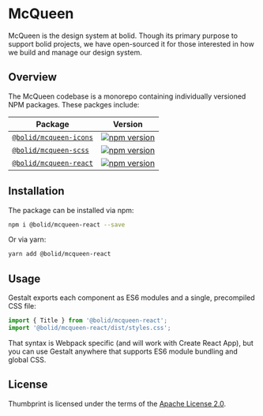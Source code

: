 # McQueen

McQueen is the design system at bolid. Though its primary purpose to support bolid projects, we have open-sourced it for those interested in how we build and manage our design system.

## Overview

The McQueen codebase is a monorepo containing individually versioned NPM packages. These packges include:

| Package | Version |
| --- | --- |
| [`@bolid/mcqueen-icons`](/packages/mcqueen-icons) | [![npm version](https://badgen.net/npm/v/@bolid/mcqueen-icons)](https://npmjs.com/package/@bolid/mcqueen-icons) |
| [`@bolid/mcqueen-scss`](/packages/mcqueen-scss) | [![npm version](https://badgen.net/npm/v/@bolid/mcqueen-scss)](https://npmjs.com/package/@bolid/mcqueen-scss) |
| [`@bolid/mcqueen-react`](/packages/mcqueen-react) | [![npm version](https://badgen.net/npm/v/@thumbtack/mcqueen-react)](https://npmjs.com/package/@bolid/mcqueen-react) |

## Installation

The package can be installed via npm:

```bash
npm i @bolid/mcqueen-react --save
```

Or via yarn:

```bash
yarn add @bolid/mcqueen-react
```

## Usage

Gestalt exports each component as ES6 modules and a single, precompiled CSS file:

```js
import { Title } from '@bolid/mcqueen-react';
import '@bolid/mcqueen-react/dist/styles.css';
```

That syntax is Webpack specific (and will work with Create React App), but you can use Gestalt anywhere that supports ES6 module bundling and global CSS.


## License

Thumbprint is licensed under the terms of the [Apache License 2.0](LICENSE).
